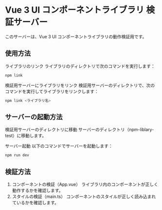 # Vue 3 UI コンポーネントライブラリ 検証サーバー

このサーバーは、Vue 3 UI コンポーネントライブラリの動作検証用です。

## 使用方法

ライブラリのリンク ライブラリのディレクトリで次のコマンドを実行します：

```bash
npm link
```

検証用サーバーにライブラリをリンク 検証用サーバーのディレクトリで、次のコマンドを実行してライブラリをリンクします：

```bash
npm link <ライブラリ名>
```

## サーバーの起動方法

検証用サーバーのディレクトリに移動 サーバーのディレクトリ（npm-liblary-test）に移動します。

サーバー起動 以下のコマンドでサーバーを起動します：

```bash
npm run dev
```

## 検証方法

1. コンポーネントの検証（App.vue）
   ライブラリ内のコンポーネントが正しく動作するかを確認します。
2. スタイルの検証（main.ts）
   コンポーネントのスタイルが正しく読み込まれているかを確認します。
